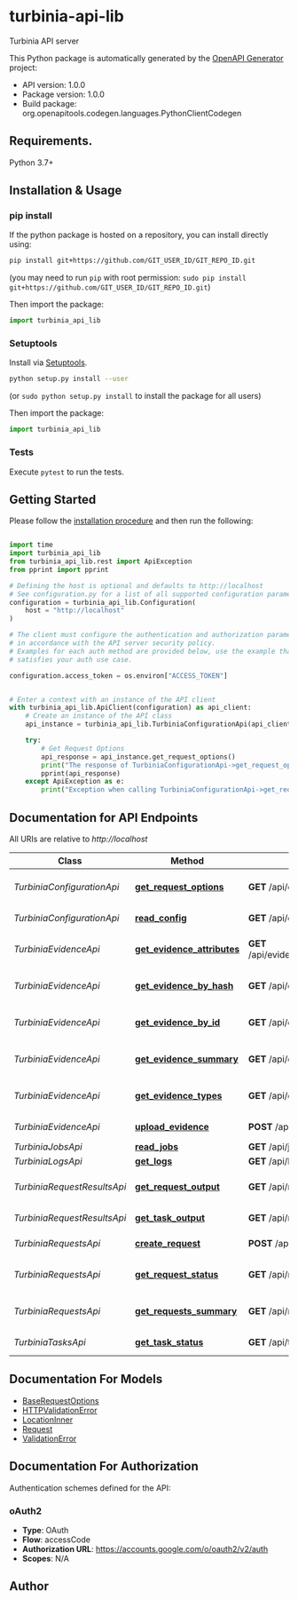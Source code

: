# turbinia-api-lib
Turbinia API server

This Python package is automatically generated by the [OpenAPI Generator](https://openapi-generator.tech) project:

- API version: 1.0.0
- Package version: 1.0.0
- Build package: org.openapitools.codegen.languages.PythonClientCodegen

## Requirements.

Python 3.7+

## Installation & Usage
### pip install

If the python package is hosted on a repository, you can install directly using:

```sh
pip install git+https://github.com/GIT_USER_ID/GIT_REPO_ID.git
```
(you may need to run `pip` with root permission: `sudo pip install git+https://github.com/GIT_USER_ID/GIT_REPO_ID.git`)

Then import the package:
```python
import turbinia_api_lib
```

### Setuptools

Install via [Setuptools](http://pypi.python.org/pypi/setuptools).

```sh
python setup.py install --user
```
(or `sudo python setup.py install` to install the package for all users)

Then import the package:
```python
import turbinia_api_lib
```

### Tests

Execute `pytest` to run the tests.

## Getting Started

Please follow the [installation procedure](#installation--usage) and then run the following:

```python

import time
import turbinia_api_lib
from turbinia_api_lib.rest import ApiException
from pprint import pprint

# Defining the host is optional and defaults to http://localhost
# See configuration.py for a list of all supported configuration parameters.
configuration = turbinia_api_lib.Configuration(
    host = "http://localhost"
)

# The client must configure the authentication and authorization parameters
# in accordance with the API server security policy.
# Examples for each auth method are provided below, use the example that
# satisfies your auth use case.

configuration.access_token = os.environ["ACCESS_TOKEN"]


# Enter a context with an instance of the API client
with turbinia_api_lib.ApiClient(configuration) as api_client:
    # Create an instance of the API class
    api_instance = turbinia_api_lib.TurbiniaConfigurationApi(api_client)

    try:
        # Get Request Options
        api_response = api_instance.get_request_options()
        print("The response of TurbiniaConfigurationApi->get_request_options:\n")
        pprint(api_response)
    except ApiException as e:
        print("Exception when calling TurbiniaConfigurationApi->get_request_options: %s\n" % e)

```

## Documentation for API Endpoints

All URIs are relative to *http://localhost*

Class | Method | HTTP request | Description
------------ | ------------- | ------------- | -------------
*TurbiniaConfigurationApi* | [**get_request_options**](docs/TurbiniaConfigurationApi.md#get_request_options) | **GET** /api/config/request_options | Get Request Options
*TurbiniaConfigurationApi* | [**read_config**](docs/TurbiniaConfigurationApi.md#read_config) | **GET** /api/config/ | Read Config
*TurbiniaEvidenceApi* | [**get_evidence_attributes**](docs/TurbiniaEvidenceApi.md#get_evidence_attributes) | **GET** /api/evidence/types/{evidence_type} | Get Evidence Attributes
*TurbiniaEvidenceApi* | [**get_evidence_by_hash**](docs/TurbiniaEvidenceApi.md#get_evidence_by_hash) | **GET** /api/evidence/{file_hash} | Get Evidence By Hash
*TurbiniaEvidenceApi* | [**get_evidence_by_id**](docs/TurbiniaEvidenceApi.md#get_evidence_by_id) | **GET** /api/evidence/id | Get Evidence By Id
*TurbiniaEvidenceApi* | [**get_evidence_summary**](docs/TurbiniaEvidenceApi.md#get_evidence_summary) | **GET** /api/evidence/summary | Get Evidence Summary
*TurbiniaEvidenceApi* | [**get_evidence_types**](docs/TurbiniaEvidenceApi.md#get_evidence_types) | **GET** /api/evidence/types | Get Evidence Types
*TurbiniaEvidenceApi* | [**upload_evidence**](docs/TurbiniaEvidenceApi.md#upload_evidence) | **POST** /api/evidence/upload | Upload Evidence
*TurbiniaJobsApi* | [**read_jobs**](docs/TurbiniaJobsApi.md#read_jobs) | **GET** /api/jobs/ | Read Jobs
*TurbiniaLogsApi* | [**get_logs**](docs/TurbiniaLogsApi.md#get_logs) | **GET** /api/logs/{query} | Get Logs
*TurbiniaRequestResultsApi* | [**get_request_output**](docs/TurbiniaRequestResultsApi.md#get_request_output) | **GET** /api/result/request/{request_id} | Get Request Output
*TurbiniaRequestResultsApi* | [**get_task_output**](docs/TurbiniaRequestResultsApi.md#get_task_output) | **GET** /api/result/task/{task_id} | Get Task Output
*TurbiniaRequestsApi* | [**create_request**](docs/TurbiniaRequestsApi.md#create_request) | **POST** /api/request/ | Create Request
*TurbiniaRequestsApi* | [**get_request_status**](docs/TurbiniaRequestsApi.md#get_request_status) | **GET** /api/request/{request_id} | Get Request Status
*TurbiniaRequestsApi* | [**get_requests_summary**](docs/TurbiniaRequestsApi.md#get_requests_summary) | **GET** /api/request/summary | Get Requests Summary
*TurbiniaTasksApi* | [**get_task_status**](docs/TurbiniaTasksApi.md#get_task_status) | **GET** /api/task/{task_id} | Get Task Status


## Documentation For Models

 - [BaseRequestOptions](docs/BaseRequestOptions.md)
 - [HTTPValidationError](docs/HTTPValidationError.md)
 - [LocationInner](docs/LocationInner.md)
 - [Request](docs/Request.md)
 - [ValidationError](docs/ValidationError.md)


<a id="documentation-for-authorization"></a>
## Documentation For Authorization


Authentication schemes defined for the API:
<a id="oAuth2"></a>
### oAuth2

- **Type**: OAuth
- **Flow**: accessCode
- **Authorization URL**: https://accounts.google.com/o/oauth2/v2/auth
- **Scopes**: N/A


## Author




